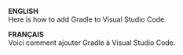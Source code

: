 **ENGLISH**<br/>Here is how to add Gradle to Visual Studio Code.

**FRANÇAIS**<br/>Voici comment ajouter Gradle à Visual Studio Code.
